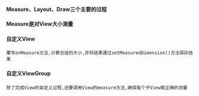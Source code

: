 #### Measure、Layout、Draw三个主要的过程

#### Measure是对View大小测量

#### 自定义View
```
覆写onMeasure方法,计算合适的大小,并将结果通过setMeasuredDimension()方法保存结果
```
#### 自定义ViewGroup
```
除了完成View的自定义过程,还要调用View的measure方法,确保每个子View都正确的测量
```
